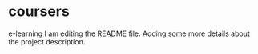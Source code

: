 # coursers
e-learning
I am editing the README file. Adding some more details about the project description.
